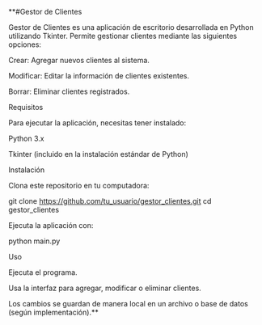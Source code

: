 **#Gestor de Clientes

Gestor de Clientes es una aplicación de escritorio desarrollada en Python utilizando Tkinter. Permite gestionar clientes mediante las siguientes opciones:

Crear: Agregar nuevos clientes al sistema.

Modificar: Editar la información de clientes existentes.

Borrar: Eliminar clientes registrados.

Requisitos

Para ejecutar la aplicación, necesitas tener instalado:

Python 3.x

Tkinter (incluido en la instalación estándar de Python)

Instalación

Clona este repositorio en tu computadora:

git clone https://github.com/tu_usuario/gestor_clientes.git
cd gestor_clientes

Ejecuta la aplicación con:

python main.py

Uso

Ejecuta el programa.

Usa la interfaz para agregar, modificar o eliminar clientes.

Los cambios se guardan de manera local en un archivo o base de datos (según implementación).**

